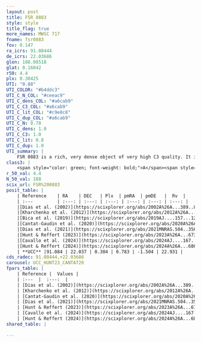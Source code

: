 ```yaml
---
layout: post
title: FSR 0883
style: style
title_flag: true
more_names: MWSC 717
fname: fsr0883
fov: 0.147
ra_icrs: 91.08444
de_icrs: 22.03686
glon: 188.08518
glat: 0.16042
r50: 4.4
plx: 0.30425
UTI: "0.88"
UTI_COLOR: "#b4ddc3"
UTI_C_N_COL: "#ceeac9"
UTI_C_dens_COL: "#a6cab9"
UTI_C_C3_COL: "#a6cab9"
UTI_C_lit_COL: "#c9e8c8"
UTI_C_dup_COL: "#a6cab9"
UTI_C_N: 0.78
UTI_C_dens: 1.0
UTI_C_C3: 1.0
UTI_C_lit: 0.8
UTI_C_dup: 1.0
UTI_summary: |
    FSR 0883 is a rich, very dense object of very high C3 quality. It is well-studied in the literature.
class3: |
    <span style="color: green; font-weight: bold;">A</span><span style="color: green; font-weight: bold;">A</span>
r_50_val: 4.4
N_50_val: 188
scix_url: FSR%200883
posit_table: |
    | Reference    | RA    | DEC   | Plx  | pmRA  | pmDE   |  Rv  |
    | :---         | :---: | :---: | :---: | :---: | :---: | :---: |
    |[Dias et al. (2002)](https://scixplorer.org/abs/2002A%26A...389..871D) | 91.083 | 22.014 | -- | 1.32 | -4.13 | -5.0 |
    |[Kharchenko et al. (2012)](https://scixplorer.org/abs/2012A%26A...543A.156K) | 91.08 | 22.003 | -- | -0.95 | -4.12 | -- |
    |[Bica et al. (2019)](https://scixplorer.org/abs/2019AJ....157...12B) | 91.091 | 22.012 | -- | -- | -- | -- |
    |[Cantat-Gaudin et al. (2020)](https://scixplorer.org/abs/2020A%26A...640A...1C) | 91.094 | 22.037 | 0.299 | 0.825 | -1.542 | -- |
    |[Dias et al. (2021)](https://scixplorer.org/abs/2021MNRAS.504..356D) | 91.089 | 22.036 | 0.296 | 0.814 | -1.553 | -- |
    |[Hunt & Reffert (2023)](https://scixplorer.org/abs/2023A%26A...673A.114H) | 91.081 | 22.031 | 0.312 | 0.774 | -1.495 | 25.587 |
    |[Cavallo et al. (2024)](https://scixplorer.org/abs/2024AJ....167...12C) | 91.09 | 22.041 | 0.314 | -- | -- | -- |
    |[Hunt & Reffert (2024)](https://scixplorer.org/abs/2024A%26A...686A..42H) | 91.081 | 22.031 | 0.312 | 0.774 | -1.495 | 25.587 |
    | **UCC** |91.084 | 22.037 | 0.304 | 0.783 | -1.504 | 22.931 | 
cds_radec: 91.08444,+22.03686
carousel: UCC_HUNT23_CANTAT20
fpars_table: |
    | Reference |  Values |
    | :---  |  :---:  |
    | [Dias et al. (2002)](https://scixplorer.org/abs/2002A%26A...389..871D) | `E(B-V)=0.562, Dist=2977.0, Age=8.735` |
    | [Kharchenko et al. (2012)](https://scixplorer.org/abs/2012A%26A...543A.156K) | `e_bv=0.562, distance=2977, log_age=8.735` |
    | [Cantat-Gaudin et al. (2020)](https://scixplorer.org/abs/2020A%26A...640A...1C) | `AVNN=1.8, DMNN=12.41, AgeNN=8.15` |
    | [Dias et al. (2021)](https://scixplorer.org/abs/2021MNRAS.504..356D) | `Av=2.138, Dist=2372, logage=8.088, [Fe/H]=-0.185` |
    | [Hunt & Reffert (2023)](https://scixplorer.org/abs/2023A%26A...673A.114H) | `AV50=2.01, diffAV50=1.807, MOD50=12.215, logAge50=8.25` |
    | [Cavallo et al. (2024)](https://scixplorer.org/abs/2024AJ....167...12C) | `AV50=2.19, dMod50=12.2, logAge50=8.2, [Fe/H]50=0.18` |
    | [Hunt & Reffert (2024)](https://scixplorer.org/abs/2024A%26A...686A..42H) | `MassJ=1370.76` |
shared_table: |
    
---
```

